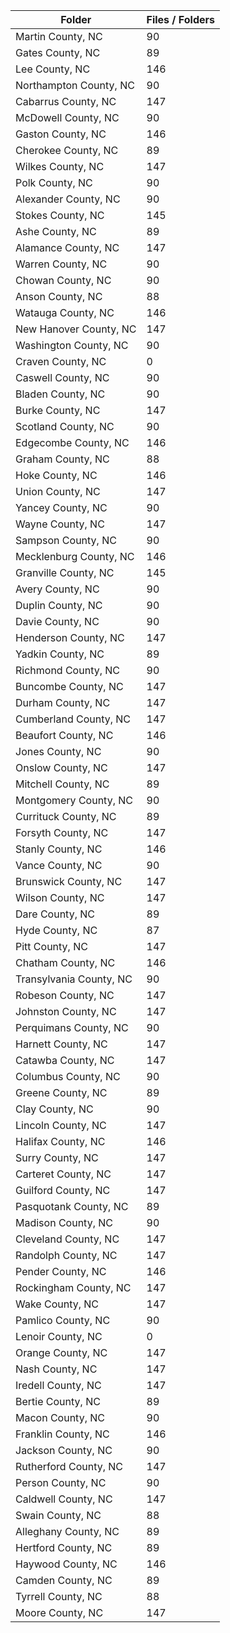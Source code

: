 | Folder                  |   Files / Folders |
|-------------------------|-------------------|
| Martin County, NC       |                90 |
| Gates County, NC        |                89 |
| Lee County, NC          |               146 |
| Northampton County, NC  |                90 |
| Cabarrus County, NC     |               147 |
| McDowell County, NC     |                90 |
| Gaston County, NC       |               146 |
| Cherokee County, NC     |                89 |
| Wilkes County, NC       |               147 |
| Polk County, NC         |                90 |
| Alexander County, NC    |                90 |
| Stokes County, NC       |               145 |
| Ashe County, NC         |                89 |
| Alamance County, NC     |               147 |
| Warren County, NC       |                90 |
| Chowan County, NC       |                90 |
| Anson County, NC        |                88 |
| Watauga County, NC      |               146 |
| New Hanover County, NC  |               147 |
| Washington County, NC   |                90 |
| Craven County, NC       |                 0 |
| Caswell County, NC      |                90 |
| Bladen County, NC       |                90 |
| Burke County, NC        |               147 |
| Scotland County, NC     |                90 |
| Edgecombe County, NC    |               146 |
| Graham County, NC       |                88 |
| Hoke County, NC         |               146 |
| Union County, NC        |               147 |
| Yancey County, NC       |                90 |
| Wayne County, NC        |               147 |
| Sampson County, NC      |                90 |
| Mecklenburg County, NC  |               146 |
| Granville County, NC    |               145 |
| Avery County, NC        |                90 |
| Duplin County, NC       |                90 |
| Davie County, NC        |                90 |
| Henderson County, NC    |               147 |
| Yadkin County, NC       |                89 |
| Richmond County, NC     |                90 |
| Buncombe County, NC     |               147 |
| Durham County, NC       |               147 |
| Cumberland County, NC   |               147 |
| Beaufort County, NC     |               146 |
| Jones County, NC        |                90 |
| Onslow County, NC       |               147 |
| Mitchell County, NC     |                89 |
| Montgomery County, NC   |                90 |
| Currituck County, NC    |                89 |
| Forsyth County, NC      |               147 |
| Stanly County, NC       |               146 |
| Vance County, NC        |                90 |
| Brunswick County, NC    |               147 |
| Wilson County, NC       |               147 |
| Dare County, NC         |                89 |
| Hyde County, NC         |                87 |
| Pitt County, NC         |               147 |
| Chatham County, NC      |               146 |
| Transylvania County, NC |                90 |
| Robeson County, NC      |               147 |
| Johnston County, NC     |               147 |
| Perquimans County, NC   |                90 |
| Harnett County, NC      |               147 |
| Catawba County, NC      |               147 |
| Columbus County, NC     |                90 |
| Greene County, NC       |                89 |
| Clay County, NC         |                90 |
| Lincoln County, NC      |               147 |
| Halifax County, NC      |               146 |
| Surry County, NC        |               147 |
| Carteret County, NC     |               147 |
| Guilford County, NC     |               147 |
| Pasquotank County, NC   |                89 |
| Madison County, NC      |                90 |
| Cleveland County, NC    |               147 |
| Randolph County, NC     |               147 |
| Pender County, NC       |               146 |
| Rockingham County, NC   |               147 |
| Wake County, NC         |               147 |
| Pamlico County, NC      |                90 |
| Lenoir County, NC       |                 0 |
| Orange County, NC       |               147 |
| Nash County, NC         |               147 |
| Iredell County, NC      |               147 |
| Bertie County, NC       |                89 |
| Macon County, NC        |                90 |
| Franklin County, NC     |               146 |
| Jackson County, NC      |                90 |
| Rutherford County, NC   |               147 |
| Person County, NC       |                90 |
| Caldwell County, NC     |               147 |
| Swain County, NC        |                88 |
| Alleghany County, NC    |                89 |
| Hertford County, NC     |                89 |
| Haywood County, NC      |               146 |
| Camden County, NC       |                89 |
| Tyrrell County, NC      |                88 |
| Moore County, NC        |               147 |